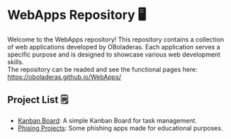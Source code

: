 # WebApps Repository 🖥️
Welcome to the WebApps repository! This repository contains a collection of web applications developed by OBoladeras. Each application serves a specific purpose and is designed to showcase various web development skills. <br>
The repository can be readed and see the functional pages here: https://oboladeras.github.io/WebApps/

## Project List 🗒️
- <a href="https://github.com/OBoladeras/WebApps/blob/main/kanban_board">Kanban Board</a>: A simple Kanban Board for task management.
- <a href="https://github.com/OBoladeras/WebApps/tree/main/Phishing">Phising Projects</a>: Some phishing apps made for educational purposes.
